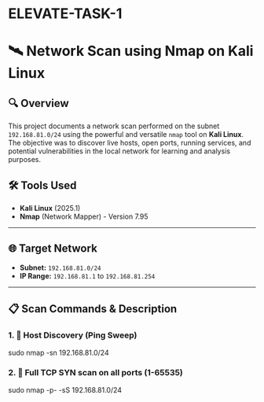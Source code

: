 # ELEVATE-TASK-1
# 🛰️ Network Scan using Nmap on Kali Linux

## 🔍 Overview

This project documents a network scan performed on the subnet `192.168.81.0/24` using the powerful and versatile `nmap` tool on **Kali Linux**. The objective was to discover live hosts, open ports, running services, and potential vulnerabilities in the local network for learning and analysis purposes.


## 🛠️ Tools Used

- **Kali Linux** (2025.1)
- **Nmap** (Network Mapper) - Version 7.95

---

## 🌐 Target Network

- **Subnet:** `192.168.81.0/24`
- **IP Range:** `192.168.81.1` to `192.168.81.254`

---

## 📋 Scan Commands & Description

### 1. 🔎 **Host Discovery (Ping Sweep)**
sudo nmap -sn 192.168.81.0/24
### 2. 🔎 **Full TCP SYN scan on all ports (1-65535)**
sudo nmap -p- -sS 192.168.81.0/24

